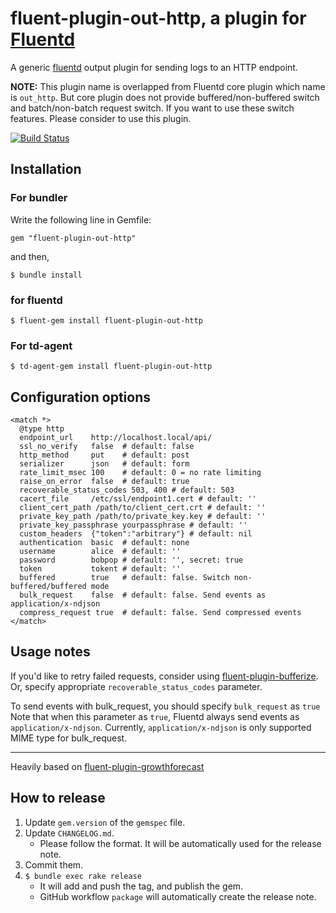 # fluent-plugin-out-http, a plugin for [Fluentd](http://fluentd.org)

A generic [fluentd][1] output plugin for sending logs to an HTTP endpoint.

**NOTE:** This plugin name is overlapped from Fluentd core plugin which name is `out_http`. But core plugin does not provide buffered/non-buffered switch and batch/non-batch request switch. If you want to use these switch features. Please consider to use this plugin.

[![Build Status](https://travis-ci.org/fluent-plugins-nursery/fluent-plugin-out-http.svg?branch=master)](https://travis-ci.org/fluent-plugins-nursery/fluent-plugin-out-http)

## Installation

### For bundler

Write the following line in Gemfile:

```gemfile
gem "fluent-plugin-out-http"
```

and then,

```console
$ bundle install
```

### for fluentd

```console
$ fluent-gem install fluent-plugin-out-http
```

### For td-agent

```console
$ td-agent-gem install fluent-plugin-out-http
```

## Configuration options

    <match *>
      @type http
      endpoint_url    http://localhost.local/api/
      ssl_no_verify   false  # default: false
      http_method     put    # default: post
      serializer      json   # default: form
      rate_limit_msec 100    # default: 0 = no rate limiting
      raise_on_error  false  # default: true
      recoverable_status_codes 503, 400 # default: 503
      cacert_file     /etc/ssl/endpoint1.cert # default: ''
      client_cert_path /path/to/client_cert.crt # default: ''
      private_key_path /path/to/private_key.key # default: ''
      private_key_passphrase yourpassphrase # default: ''
      custom_headers  {"token":"arbitrary"} # default: nil
      authentication  basic  # default: none
      username        alice  # default: ''
      password        bobpop # default: '', secret: true
      token           tokent # default: ''
      buffered        true   # default: false. Switch non-buffered/buffered mode
      bulk_request    false  # default: false. Send events as application/x-ndjson
      compress_request true  # default: false. Send compressed events
    </match>

## Usage notes

If you'd like to retry failed requests, consider using [fluent-plugin-bufferize][3].
Or, specify appropriate `recoverable_status_codes` parameter.

To send events with bulk_request, you should specify `bulk_request` as `true`
Note that when this parameter as `true`, Fluentd always send events as `application/x-ndjson`.
Currently, `application/x-ndjson` is only supported MIME type for bulk_request.

----

Heavily based on [fluent-plugin-growthforecast][2]

  [1]: http://fluentd.org/
  [2]: https://github.com/tagomoris/fluent-plugin-growthforecast
  [3]: https://github.com/sabottenda/fluent-plugin-bufferize

## How to release

1. Update `gem.version` of the `gemspec` file.
1. Update `CHANGELOG.md`.
    * Please follow the format. It will be automatically used for the release note.
1. Commit them.
1. `$ bundle exec rake release`
    * It will add and push the tag, and publish the gem.
    * GitHub workflow `package` will automatically create the release note.
